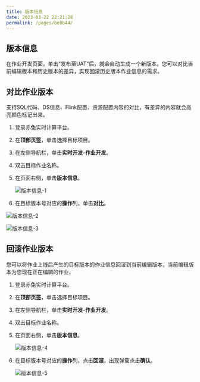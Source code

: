 ```yaml
---
title: 版本信息
date: 2023-03-22 22:21:28
permalink: /pages/be8b44/
---
```

## 版本信息

在作业开发页面，单击“发布至UAT”后，就会自动生成一个新版本。您可以对比当前编辑版本和历史版本的差异，实现回滚历史版本作业信息的需求。



## 对比作业版本

支持SQL代码、DS信息、Flink配置、资源配置内容的对比，有差异的内容就会高亮颜色标记出来。

1. 登录赤兔实时计算平台。

2. 在**顶部页签**，单击选择目标项目。

3. 在左侧导航栏，单击**实时开发**-**作业开发**。

4. 双击目标作业名称。

5. 在页面右侧，单击**版本信息**。

   ![版本信息-1](/chitu-sdp-website/docs/版本信息-1.png)

6. 在目标版本号对应的**操作**列，单击**对比**。

![版本信息-2](/chitu-sdp-website/docs/版本信息-2.png)

![版本信息-3](/chitu-sdp-website/docs/版本信息-3.png)



## 回滚作业版本

您可以将作业上线后产生的目标版本的作业信息回滚到当前编辑版本，当前编辑版本为您现在正在编辑的作业。

1. 登录赤兔实时计算平台。

2. 在**顶部页签**，单击选择目标项目。

3. 在左侧导航栏，单击**实时开发**-**作业开发**。

4. 双击目标作业名称。

5. 在页面右侧，单击**版本信息**。

   ![版本信息-4](/chitu-sdp-website/docs/版本信息-4.png)

6. 在目标版本号对应的**操作**列，点击**回滚**，出现弹窗点击**确认**。

   ![版本信息-5](/chitu-sdp-website/docs/版本信息-5.png)